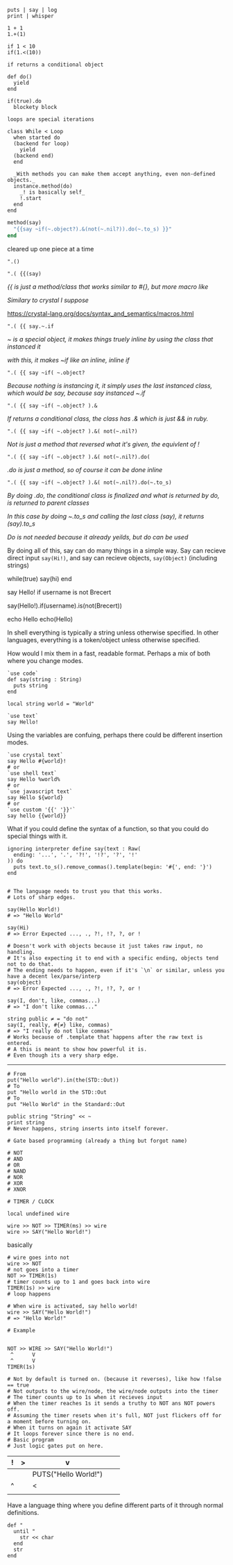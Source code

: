 ```
puts | say | log
print | whisper

1 + 1
1.+(1)

if 1 < 10
if(1.<(10))

if returns a conditional object

def do()
  yield
end

if(true).do
  blockety block
  
loops are special iterations

class While < Loop
  when started do
  (backend for loop)
    yield
  (backend end)
  end
  
  _With methods you can make them accept anything, even non-defined objects._
  instance.method(do)
    _! is basically self_
    !.start
  end
end
```
```rb
method(say)
  "{{say ~if(~.object?).&(not(~.nil?)).do(~.to_s) }}"
end
```

cleared up one piece at a time

`".()`

`".( {{(say)`

_{{ is just a method/class that works similar to #{}, but more macro like_

_Similary to crystal I suppose_

https://crystal-lang.org/docs/syntax_and_semantics/macros.html

`".( {{ say.~.if`

_~ is a special object, it makes things truely inline by using the class that instanced it_

_with this, it makes ~if like an inline, inline if_

`".( {{ say ~if( ~.object?`

_Because nothing is instancing it, it simply uses the last instanced class, which would be say, because say instanced ~.if_

`".( {{ say ~if( ~.object? ).&`

_If returns a conditional class, the class has .& which is just && in ruby._

`".( {{ say ~if( ~.object? ).&( not(~.nil?)`

_Not is just a method that reversed what it's given, the equivlent of !_

`".( {{ say ~if( ~.object? ).&( not(~.nil?).do(`

_.do is just a method, so of course it can be done inline_

`".( {{ say ~if( ~.object? ).&( not(~.nil?).do(~.to_s)`

_By doing .do, the conditional class is finalized and what is returned by do, is returned to parent classes_

_In this case by doing ~.to_s and calling the last class (say), it returns (say).to_s_

_Do is not needed because it already yeilds, but do can be used_

By doing all of this, say can do many things in a simple way.
Say can recieve direct input `say(Hi!)`, and say can recieve objects, `say(Object)` (including strings)

while(true)
  say(hi)
end

say Hello! if username is not Brecert

say(Hello!).if(username).is(not(Brecert))

echo Hello
echo(Hello)

In shell everything is typically a string unless otherwise specified.
In other languages, everything is a token/object unless otherwise specified.

How would I mix them in a fast, readable format.
Perhaps a mix of both where you change modes.

```cr
`use code`
def say(string : String)
  puts string
end

local string world = "World"

`use text`
say Hello!
```
Using the variables are confuing, perhaps there could be different insertion modes.
```cr
`use crystal text`
say Hello #{world}!
# or
`use shell text`
say Hello %world%
# or
`use javascript text`
say Hello ${world}
# or
`use custom '{{' '}}'`
say hello {{world}}
```

What if you could define the syntax of a function, so that you could do special things with it.

```cr
ignoring interpreter define say(text : Raw(
  ending: '...', '.', '?!', '!?', '?', '!'
)) do
  puts text.to_s().remove_commas().template(begin: '#{', end: '}')
end


# The language needs to trust you that this works.
# Lots of sharp edges.

say(Hello World!)
# => "Hello World"

say(Hi)
# => Error Expected ..., ., ?!, !?, ?, or !

# Doesn't work with objects because it just takes raw input, no handling.
# It's also expecting it to end with a specific ending, objects tend not to do that.
# The ending needs to happen, even if it's `\n` or similar, unless you have a decent lex/parse/interp
say(object)
# => Error Expected ..., ., ?!, !?, ?, or !

say(I, don't, like, commas...)
# => "I don't like commas..."

string public ≠ = "do not"
say(I, really, #{≠} like, commas)
# => "I really do not like commas"
# Works because of .template that happens after the raw text is entered.
# A this is meant to show how powerful it is.
# Even though its a very sharp edge.
```

------

```cr
# From
put("Hello world").in(the(STD::Out))
# To
put "Hello world in the STD::Out
# To
put "Hello World" in the Standard::Out
```

```cr
public string "String" << ~
print string
# Never happens, string inserts into itself forever.
```

```cr
# Gate based programming (already a thing but forgot name)

# NOT
# AND
# OR
# NAND
# NOR
# XOR
# XNOR

# TIMER / CLOCK

local undefined wire

wire >> NOT >> TIMER(ms) >> wire
wire >> SAY("Hello World!")
```
basically
```cr
# wire goes into not
wire >> NOT
# not goes into a timer
NOT >> TIMER(1s)
# timer counts up to 1 and goes back into wire
TIMER(1s) >> wire
# loop happens

# When wire is activated, say hello world!
wire >> SAY("Hello World!")
# => "Hello World!"
```

```cr
# Example


NOT >> WIRE >> SAY("Hello World!")
 ^      V
 ^      V
TIMER(1s)

# Not by default is turned on. (because it reverses), like how !false == true
# Not outputs to the wire/node, the wire/node outputs into the timer
# The timer counts up to 1s when it recieves input
# When the timer reaches 1s it sends a truthy to NOT ans NOT powers off.
# Assuming the timer resets when it's full, NOT just flickers off for a moment before turning on.
# When it turns on again it activate SAY
# It loops forever since there is no end.
# Basic program
# Just logic gates put on here.
```

| ! | > | v                    |   |   |
|---|---|----------------------|---|---|
|   |   | PUTS("Hello World!") |   |   |
| ^ |   | <                    |   |   |
|   |   |                      |   |   |

       
Have a language thing where you define different parts of it through normal definitions.
```cr
def "
  until "
    str << char
  end
  str
end
```
